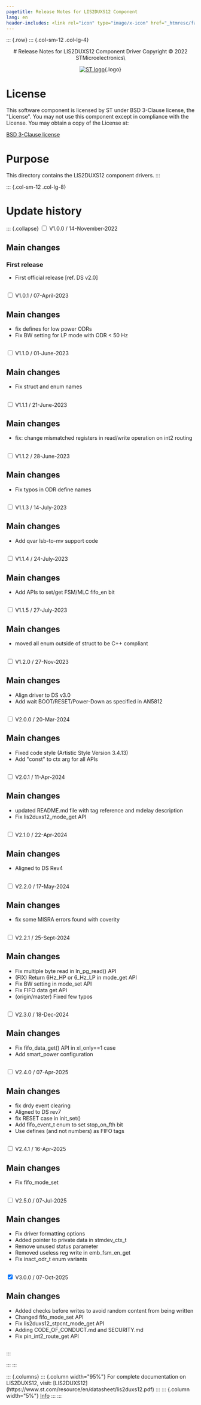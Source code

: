```yaml
---
pagetitle: Release Notes for LIS2DUXS12 Component
lang: en
header-includes: <link rel="icon" type="image/x-icon" href="_htmresc/favicon.png" />
---
```


::: {.row}
::: {.col-sm-12 .col-lg-4}

<center>
# Release Notes for LIS2DUXS12 Component Driver
Copyright &copy; 2022 STMicroelectronics\

[![ST logo](_htmresc/st_logo_2020.png)](https://www.st.com){.logo}
</center>

# License

This software component is licensed by ST under BSD 3-Clause license, the "License".
You may not use this component except in compliance with the License. You may obtain a copy of the License at:

[BSD 3-Clause license](https://opensource.org/licenses/BSD-3-Clause)

# Purpose

This directory contains the LIS2DUXS12 component drivers.
:::

::: {.col-sm-12 .col-lg-8}
# Update history

::: {.collapse}
<input type="checkbox" id="collapse-section1" aria-hidden="true">
<label for="collapse-section1" aria-hidden="true">V1.0.0 / 14-November-2022</label>
<div>

## Main changes

### First release

- First official release [ref. DS v2.0]

##

</div>

<input type="checkbox" id="collapse-section2" aria-hidden="true">
<label for="collapse-section2" aria-hidden="true">V1.0.1 / 07-April-2023</label>
<div>

## Main changes
- fix defines for low power ODRs
- Fix BW setting for LP mode with ODR < 50 Hz


##

</div>

<input type="checkbox" id="collapse-section3" aria-hidden="true">
<label for="collapse-section3" aria-hidden="true">V1.1.0 / 01-June-2023</label>
<div>

## Main changes
- Fix struct and enum names

##

</div>

<input type="checkbox" id="collapse-section4" aria-hidden="true">
<label for="collapse-section4" aria-hidden="true">V1.1.1 / 21-June-2023</label>
<div>

## Main changes
- fix: change mismatched registers in read/write operation on int2 routing

##

</div>

<input type="checkbox" id="collapse-section5" aria-hidden="true">
<label for="collapse-section5" aria-hidden="true">V1.1.2 / 28-June-2023</label>
<div>

## Main changes
- Fix typos in ODR define names

##

</div>

<input type="checkbox" id="collapse-section6" aria-hidden="true">
<label for="collapse-section6" aria-hidden="true">V1.1.3 / 14-July-2023</label>
<div>

## Main changes
- Add qvar lsb-to-mv support code

##

</div>

<input type="checkbox" id="collapse-section7" aria-hidden="true">
<label for="collapse-section7" aria-hidden="true">V1.1.4 / 24-July-2023</label>
<div>

## Main changes
- Add APIs to set/get FSM/MLC fifo_en bit

##

</div>

<input type="checkbox" id="collapse-section8" aria-hidden="true">
<label for="collapse-section8" aria-hidden="true">V1.1.5 / 27-July-2023</label>
<div>

## Main changes
- moved all enum outside of struct to be C++ compliant

##

</div>

<input type="checkbox" id="collapse-section9" aria-hidden="true">
<label for="collapse-section9" aria-hidden="true">V1.2.0 / 27-Nov-2023</label>
<div>

## Main changes
- Align driver to DS v3.0
- Add wait BOOT/RESET/Power-Down as specified in AN5812

##

</div>

<input type="checkbox" id="collapse-section10" aria-hidden="true">
<label for="collapse-section10" aria-hidden="true">V2.0.0 / 20-Mar-2024</label>
<div>

## Main changes
- Fixed code style (Artistic Style Version 3.4.13)
- Add "const" to ctx arg for all APIs

##

</div>

<input type="checkbox" id="collapse-section11" aria-hidden="true">
<label for="collapse-section11" aria-hidden="true">V2.0.1 / 11-Apr-2024</label>
<div>

## Main changes
- updated README.md file with tag reference and mdelay description
- Fix lis2duxs12_mode_get API

##

</div>

<input type="checkbox" id="collapse-section12" aria-hidden="true">
<label for="collapse-section12" aria-hidden="true">V2.1.0 / 22-Apr-2024</label>
<div>

## Main changes
- Aligned to DS Rev4

##

</div>

<input type="checkbox" id="collapse-section13" aria-hidden="true">
<label for="collapse-section13" aria-hidden="true">V2.2.0 / 17-May-2024</label>
<div>

## Main changes
- fix some MISRA errors found with coverity

##

</div>

<input type="checkbox" id="collapse-section14" aria-hidden="true">
<label for="collapse-section14" aria-hidden="true">V2.2.1 / 25-Sept-2024</label>
<div>

## Main changes
- Fix multiple byte read in ln_pg_read() API
- (FIX) Return 6Hz_HP or 6_Hz_LP in mode_get API
- Fix BW setting in mode_set API
- Fix FIFO data get API
- (origin/master) Fixed few typos

##

</div>

<input type="checkbox" id="collapse-section15" aria-hidden="true">
<label for="collapse-section15" aria-hidden="true">V2.3.0 / 18-Dec-2024</label>
<div>

## Main changes

- Fix fifo_data_get() API in xl_only==1 case
- Add smart_power configuration

##

</div>

<input type="checkbox" id="collapse-section16" aria-hidden="true">
<label for="collapse-section16" aria-hidden="true">V2.4.0 / 07-Apr-2025</label>
<div>

## Main changes

- fix drdy event clearing
- Aligned to DS rev7
- fix RESET case in init_set()
- Add fifo_event_t enum to set stop_on_fth bit
- Use defines (and not numbers) as FIFO tags

##

</div>

<input type="checkbox" id="collapse-section17" aria-hidden="true">
<label for="collapse-section17" aria-hidden="true">V2.4.1 / 16-Apr-2025</label>
<div>

## Main changes

- Fix fifo_mode_set

##

</div>

<input type="checkbox" id="collapse-section18" aria-hidden="true">
<label for="collapse-section18" aria-hidden="true">V2.5.0 / 07-Jul-2025</label>
<div>

## Main changes

- Fix driver formatting options
- Added pointer to private data in stmdev_ctx_t
- Remove unused status parameter
- Removed useless reg write in emb_fsm_en_get
- Fix inact_odr_t enum variants

##

</div>

<input type="checkbox" id="collapse-section19" checked aria-hidden="true">
<label for="collapse-section19" aria-hidden="true">V3.0.0 / 07-Oct-2025</label>
<div>

## Main changes

- Added checks before writes to avoid random content from being written
- Changed fifo_mode_set API
- Fix lis2duxs12_stpcnt_mode_get API
- Adding CODE_OF_CONDUCT.md and SECURITY.md
- Fix pin_int2_route_get API

##

</div>

:::

:::
:::

<footer class="sticky">
::: {.columns}
::: {.column width="95%"}
For complete documentation on LIS2DUXS12,
visit:
[LIS2DUXS12](https://www.st.com/resource/en/datasheet/lis2duxs12.pdf)
:::
::: {.column width="5%"}
<abbr title="Based on template cx566953 version 2.0">Info</abbr>
:::
:::
</footer>

